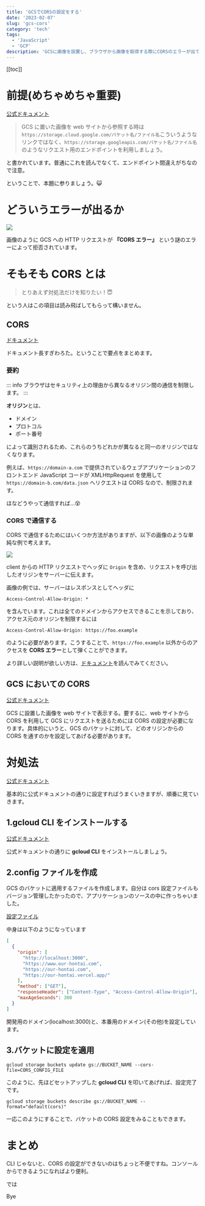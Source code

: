 ```yaml
---
title: 'GCSでCORSの設定をする'
date: '2023-02-07'
slug: 'gcs-cors'
category: 'tech'
tags:
  - 'JavaScript'
  - 'GCP'
description: 'GCSに画像を設置し、ブラウザから画像を取得する際にCORSのエラーが出て画像が取得できなかったので対処法を備忘録として残します。'
---
```


[[toc]]

# 前提(めちゃめちゃ重要)

[公式ドキュメント](https://cloud.google.com/storage/docs/request-endpoints)

> GCS に置いた画像を web サイトから参照する時は`https://storage.cloud.google.com/バケット名/ファイル名`こういうようなリンクではなく、`https://storage.googleapis.com/バケット名/ファイル名`のようなリクエスト用のエンドポイントを利用しましょう。

と書かれています。普通にこれを読んでなくて、エンドポイント間違えがちなので注意。

ということで、本題に参りましょう。:smiley_cat:

# どういうエラーが出るか

<img src="@image/cors.png">

画像のように GCS への HTTP リクエストが **『CORS エラー』** という謎のエラーによって拒否されています。

# そもそも CORS とは

> とりあえず対処法だけを知りたい！:innocent:

という人はこの項目は読み飛ばしてもらって構いません。

## CORS

[ドキュメント](https://developer.mozilla.org/ja/docs/Web/HTTP/CORS)

ドキュメント長すぎわろた。ということで要点をまとめます。

### 要約

::: info
ブラウザはセキュリティ上の理由から異なるオリジン間の通信を制限します。
:::

**オリジン**とは、

- ドメイン
- プロトコル
- ポート番号

によって識別されるため、これらのうちどれかが異なると同一のオリジンではなくなります。

例えば、`https://domain-a.com` で提供されているウェブアプリケーションのフロントエンド JavaScript コードが XMLHttpRequest を使用して `https://domain-b.com/data.json` へリクエストは CORS なので、制限されます。

ほなどうやって通信すれば...:dizzy_face:

### CORS で通信する

CORS で通信するためにはいくつか方法がありますが、以下の画像のような単純な例で考えます。

<img src="@image/cors-request.png">

client からの HTTP リクエストでヘッダに `Origin` を含め、リクエストを呼び出したオリジンをサーバーに伝えます。

画像の例では、サーバーはレスポンスとしてヘッダに

```
Access-Control-Allow-Origin: *
```

を含んでいます。これは全てのドメインからアクセスできることを示しており、アクセス元のオリジンを制限するには

```
Access-Control-Allow-Origin: https://foo.example
```

のように必要があります。こうすることで、`https://foo.example` 以外からのアクセスを **CORS エラー**として弾くことができます。

より詳しい説明が欲しい方は、[ドキュメント](https://developer.mozilla.org/ja/docs/Web/HTTP/CORS)を読んでみてください。

## GCS においての CORS

[公式ドキュメント](https://cloud.google.com/storage/docs/using-cors)

GCS に設置した画像を web サイトで表示する。要するに、web サイトから CORS を利用して GCS にリクエストを送るためには CORS の設定が必要になります。具体的にいうと、GCS のバケットに対して、どのオリジンからの CORS を通すのかを設定してあげる必要があります。

# 対処法

[公式ドキュメント](https://cloud.google.com/storage/docs/using-cors)

基本的に公式ドキュメントの通りに設定すればうまくいきますが、順番に見ていきます。

## 1.gcloud CLI をインストールする

[公式ドキュメント](https://cloud.google.com/sdk/docs/install)

公式ドキュメントの通りに **gcloud CLI** をインストールしましょう。

## 2.config ファイルを作成

GCS のバケットに適用するファイルを作成します。自分は cors 設定ファイルもバージョン管理したかったので、アプリケーションのソースの中に作っちゃいました。

[設定ファイル](https://github.com/yukendev/our-hontai/blob/main/cors.json)

中身は以下のようになっています

```json
[
  {
    "origin": [
      "http://localhost:3000",
      "https://www.our-hontai.com",
      "https://our-hontai.com",
      "https://our-hontai.vercel.app/"
    ],
    "method": ["GET"],
    "responseHeader": ["Content-Type", "Access-Control-Allow-Origin"],
    "maxAgeSeconds": 300
  }
]
```

開発用のドメイン(localhost:3000)と、本番用のドメイン(その他)を設定しています。

## 3.バケットに設定を適用

```
gcloud storage buckets update gs://BUCKET_NAME --cors-file=CORS_CONFIG_FILE
```

このように、先ほどセットアップした **gcloud CLI** を叩いてあげれば、設定完了です。

```
gcloud storage buckets describe gs://BUCKET_NAME --format="default(cors)"
```

一応このようにすることで、バケットの CORS 設定をみることもできます。

# まとめ

CLI じゃないと、CORS の設定ができないのはちょっと不便ですね。コンソールからできるようになればより便利。

では

Bye
